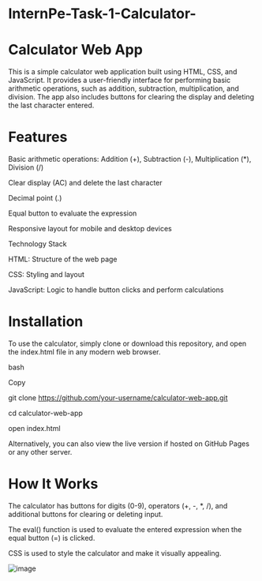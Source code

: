 # InternPe-Task-1-Calculator-

# Calculator Web App

This is a simple calculator web application built using HTML, CSS, and JavaScript. It provides a user-friendly interface for performing basic arithmetic operations, such as addition, subtraction, multiplication, and division. The app also includes buttons for clearing the display and deleting the last character entered.

# Features

Basic arithmetic operations: Addition (+), Subtraction (-), Multiplication (*), Division (/)

Clear display (AC) and delete the last character

Decimal point (.)

Equal button to evaluate the expression

Responsive layout for mobile and desktop devices

Technology Stack

HTML: Structure of the web page

CSS: Styling and layout

JavaScript: Logic to handle button clicks and perform calculations

# Installation

To use the calculator, simply clone or download this repository, and open the index.html file in any modern web browser.

bash

Copy

git clone https://github.com/your-username/calculator-web-app.git

cd calculator-web-app

open index.html

Alternatively, you can also view the live version if hosted on GitHub Pages or any other server.

# How It Works

The calculator has buttons for digits (0-9), operators (+, -, *, /), and additional buttons for clearing or deleting input.

The eval() function is used to evaluate the entered expression when the equal button (=) is clicked.

CSS is used to style the calculator and make it visually appealing.

![image](https://github.com/user-attachments/assets/c665fd34-7471-42ed-87c3-9c72457baf1e)










